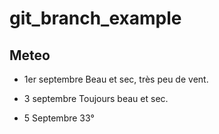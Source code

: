 # git_branch_example

## Meteo

* 1er septembre
  Beau et sec, très peu de vent.

* 3 septembre
  Toujours beau et sec.


* 5 Septembre
  33°
